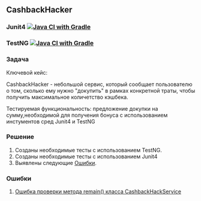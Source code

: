 ##  CashbackHacker

### Junit4 [![Java CI with Gradle](https://github.com/aeontal/jaqa-1.1/actions/workflows/gradle.yml/badge.svg?branch=junit4)](https://github.com/aeontal/jaqa-1.1/actions/workflows/gradle.yml)
### TestNG [![Java CI with Gradle](https://github.com/aeontal/jaqa-1.1/actions/workflows/gradle.yml/badge.svg?branch=testng)](https://github.com/aeontal/jaqa-1.1/actions/workflows/gradle.yml)

### Задача

Ключевой кейс:
 
CashbackHacker - небольшой сервис, который сообщает пользователю о том, сколько ему нужно "докупить" в рамках конкретной траты, чтобы получить максимальное количетство кэшбека.

Тестируемая функциональность: предложение докупки на сумму,необходимой для получения бонуса с использованием инстументов сред Junit4 и TestNG


### Решение

1. Созданы необходимые тесты с использованием TestNG.
2. Созданы необходимые тесты с использованием Junit4
3. Выявлены следующие [Ошибки](https://github.com/aeontal/jaqa-1.1/issues).

### Ошибки

1. [Ошибка проверки метода remain() класса CashbackHackService  ](https://github.com/aeontal/jaqa-1.1/issues/1)
